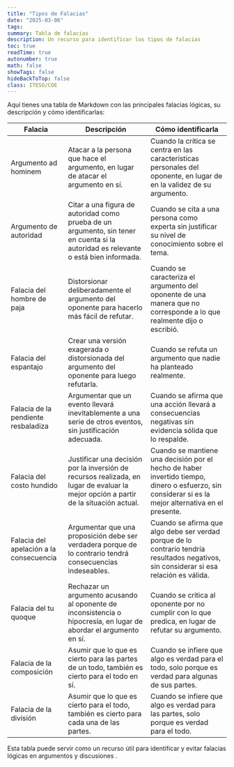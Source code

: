 ```yaml
---
title: "Tipos de Falacias"
date: "2025-03-06"
tags: 
summary: Tabla de falacias
description: Un recurso para identificar los tipos de falacias
toc: true
readTime: true
autonumber: true
math: false
showTags: false
hideBackToTop: false
class: ITESO/COE
---
```





Aquí tienes una tabla de Markdown con las principales falacias lógicas, su descripción y cómo identificarlas:

| Falacia | Descripción | Cómo identificarla |
| --- | --- | --- |
| Argumento ad hominem | Atacar a la persona que hace el argumento, en lugar de atacar el argumento en sí. | Cuando la crítica se centra en las características personales del oponente, en lugar de en la validez de su argumento. |
| Argumento de autoridad | Citar a una figura de autoridad como prueba de un argumento, sin tener en cuenta si la autoridad es relevante o está bien informada. | Cuando se cita a una persona como experta sin justificar su nivel de conocimiento sobre el tema. |
| Falacia del hombre de paja | Distorsionar deliberadamente el argumento del oponente para hacerlo más fácil de refutar. | Cuando se caracteriza el argumento del oponente de una manera que no corresponde a lo que realmente dijo o escribió. |
| Falacia del espantajo | Crear una versión exagerada o distorsionada del argumento del oponente para luego refutarla. | Cuando se refuta un argumento que nadie ha planteado realmente. |
| Falacia de la pendiente resbaladiza | Argumentar que un evento llevará inevitablemente a una serie de otros eventos, sin justificación adecuada. | Cuando se afirma que una acción llevará a consecuencias negativas sin evidencia sólida que lo respalde. |
| Falacia del costo hundido | Justificar una decisión por la inversión de recursos realizada, en lugar de evaluar la mejor opción a partir de la situación actual. | Cuando se mantiene una decisión por el hecho de haber invertido tiempo, dinero o esfuerzo, sin considerar si es la mejor alternativa en el presente. |
| Falacia del apelación a la consecuencia | Argumentar que una proposición debe ser verdadera porque de lo contrario tendrá consecuencias indeseables. | Cuando se afirma que algo debe ser verdad porque de lo contrario tendría resultados negativos, sin considerar si esa relación es válida. |
| Falacia del tu quoque | Rechazar un argumento acusando al oponente de inconsistencia o hipocresía, en lugar de abordar el argumento en sí. | Cuando se critica al oponente por no cumplir con lo que predica, en lugar de refutar su argumento. |
| Falacia de la composición | Asumir que lo que es cierto para las partes de un todo, también es cierto para el todo en sí. | Cuando se infiere que algo es verdad para el todo, solo porque es verdad para algunas de sus partes. |
| Falacia de la división | Asumir que lo que es cierto para el todo, también es cierto para cada una de las partes. | Cuando se infiere que algo es verdad para las partes, solo porque es verdad para el todo. |

Esta tabla puede servir como un recurso útil para identificar y evitar falacias lógicas en argumentos y discusiones .